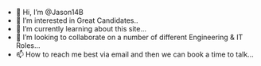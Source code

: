 - 👋 Hi, I’m @Jason14B
- 👀 I’m interested in Great Candidates..
- 🌱 I’m currently learning about this site...
- 💞️ I’m looking to collaborate on a number of different Engineering & IT Roles...
- 📫 How to reach me best via email and then we can book a time to talk...

<!---
Jason14B/Jason14B is a ✨ special ✨ repository because its `README.md` (this file) appears on your GitHub profile.
You can click the Preview link to take a look at your changes.
--->
